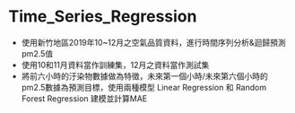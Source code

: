 # Time_Series_Regression
- 使用新竹地區2019年10~12月之空氣品質資料，進行時間序列分析&迴歸預測pm2.5值
- 使用10和11月資料當作訓練集，12月之資料當作測試集
- 將前六小時的汙染物數據做為特徵，未來第一個小時/未來第六個小時的pm2.5數據為預測目標，使用兩種模型 Linear Regression 和 Random Forest Regression 建模並計算MAE
